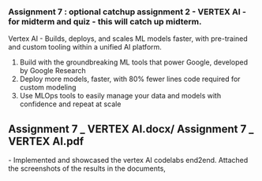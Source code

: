 
<h3> Assignment 7 : optional catchup assignment 2 - VERTEX AI - for midterm and quiz - this will catch up midterm. </h3>

Vertex AI - Builds, deploys, and scales ML models faster, with pre-trained and custom tooling within a unified AI platform. 


  1) Build with the groundbreaking ML tools that power Google, developed by Google Research
  2) Deploy more models, faster, with 80% fewer lines code required for custom modeling
  3) Use MLOps tools to easily manage your data and models with confidence and repeat at scale



<h2>Assignment 7 _ VERTEX AI.docx/ Assignment 7 _ VERTEX AI.pdf </h2>- Implemented and showcased the vertex AI codelabs end2end. Attached the screenshots of the results in the documents,


